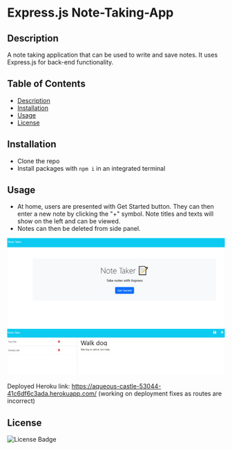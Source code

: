# Express.js Note-Taking-App

## Description
A note taking application that can be used to write and save notes. It uses Express.js for back-end functionality.

## Table of Contents 
- [Description](#description)
- [Installation](#installation)
- [Usage](#usage)
- [License](#license)

## Installation
 - Clone the repo
 - Install packages with `npm i` in an integrated terminal

## Usage
 - At home, users are presented with Get Started button. They can then enter a new note by clicking the "+" symbol. Note titles and texts will show on the left and can be viewed.
 - Notes can then be deleted from side panel.

![](public/assets/11screen01.png)
![](public/assets/11screen02.png)

Deployed Heroku link: https://aqueous-castle-53044-41c6df6c3ada.herokuapp.com/
(working on deployment fixes as routes are incorrect)

## License
  ![License Badge](https://img.shields.io/badge/License-MIT-blue)
